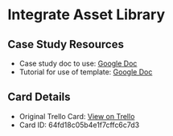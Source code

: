 # Integrate Asset Library

## Case Study Resources
- Case study doc to use: [Google Doc](https://docs.google.com/document/d/10z21cNzSOx2wJxo_JmO-NP3WBnfrBDCxV5dWcLZF4vE/edit?usp=sharing)
- Tutorial for use of template: [Google Doc](https://docs.google.com/document/d/1adddloUY_uaOXKMRpxfFb-00TE6IcKjyQX1zhqaQI70/edit?usp=sharing)

## Card Details
- Original Trello Card: [View on Trello](https://trello.com/c/Q2rStb0H/4-integrate-asset-library)
- Card ID: 64fd18c05b4e1f7cffc6c7d3
